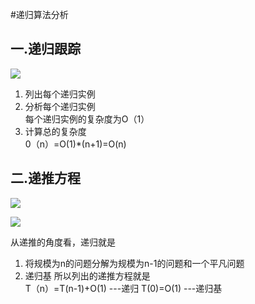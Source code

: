 #递归算法分析  
## 一.递归跟踪 
 
![](https://note.youdao.com/yws/public/resource/e1de6ab70a6075f4d9f88daf8c95d14b/xmlnote/F3B6AF87DD3243C195BF6E6233B45F30/22516)
1. 列出每个递归实例  
2. 分析每个递归实例  
    每个递归实例的复杂度为O（1） 
3. 计算总的复杂度  
   0（n）=O(1)*(n+1)=O(n)
   
## 二.递推方程
![](https://note.youdao.com/yws/public/resource/e1de6ab70a6075f4d9f88daf8c95d14b/xmlnote/5CA764B810074C988F071D6D73212D76/22512)

![](https://note.youdao.com/yws/public/resource/e1de6ab70a6075f4d9f88daf8c95d14b/xmlnote/75405964217343E2843A95BA4D2C2FF6/22514)


从递推的角度看，递归就是
1. 将规模为n的问题分解为规模为n-1的问题和一个平凡问题
2. 递归基
所以列出的递推方程就是  
T（n）=T(n-1)+O(1)  ---递归
T(0)=O(1)          ---递归基